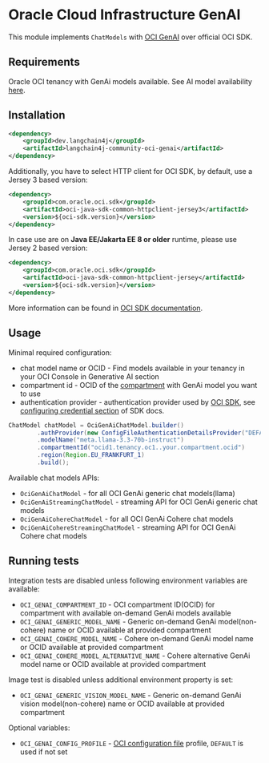 # Oracle Cloud Infrastructure GenAI
This module implements `ChatModels` with [OCI GenAI](https://www.oracle.com/artificial-intelligence/generative-ai/generative-ai-service) 
over official OCI SDK.

## Requirements
Oracle OCI tenancy with GenAi models available.
See AI model availability [here](https://docs.public.oneportal.content.oci.oraclecloud.com/en-us/iaas/Content/generative-ai/pretrained-models.htm). 

## Installation
```xml
<dependency>
    <groupId>dev.langchain4j</groupId>
    <artifactId>langchain4j-community-oci-genai</artifactId>
</dependency>
```
Additionally, you have to select HTTP client for OCI SDK, by default, use a Jersey 3 based version:
```xml
<dependency>
    <groupId>com.oracle.oci.sdk</groupId>
    <artifactId>oci-java-sdk-common-httpclient-jersey3</artifactId>
    <version>${oci-sdk.version}</version>
</dependency>
```

In case use are on **Java EE/Jakarta EE 8 or older** runtime, please use Jersey 2 based version:
```xml
<dependency>
    <groupId>com.oracle.oci.sdk</groupId>
    <artifactId>oci-java-sdk-common-httpclient-jersey</artifactId>
    <version>${oci-sdk.version}</version>
</dependency>
```

More information can be found in [OCI SDK documentation](https://docs.oracle.com/en-us/iaas/Content/API/SDKDocs/javasdk3.htm#javasdk3__HTTP-client-libraries).




## Usage
Minimal required configuration:
* chat model name or OCID - Find models available in your tenancy in your OCI Console in Generative AI section
* compartment id - OCID of the [compartment](https://docs.oracle.com/en/cloud/foundation/cloud_architecture/governance/compartments.html) with GenAi model you want to use
* authentication provider - authentication provider used by [OCI SDK](https://docs.oracle.com/en-us/iaas/Content/API/SDKDocs/javasdk.htm), see [configuring credential section](https://docs.public.oneportal.content.oci.oraclecloud.com/en-us/iaas/Content/API/SDKDocs/javasdkgettingstarted.htm#Configur__ConfigCreds) of SDK docs.

```java
ChatModel chatModel = OciGenAiChatModel.builder()
        .authProvider(new ConfigFileAuthenticationDetailsProvider("DEFAULT")) // OCI SDK Authentication provider
        .modelName("meta.llama-3.3-70b-instruct")                           // Model name or OCID
        .compartmentId("ocid1.tenancy.oc1..your.compartment.ocid")            // Compartment OCID
        .region(Region.EU_FRANKFURT_1)
        .build();
```

Available chat models APIs:
* `OciGenAiChatModel` - for all OCI GenAi generic chat models(llama)
* `OciGenAiStreamingChatModel` - streaming API for OCI GenAi generic chat models
* `OciGenAiCohereChatModel` - for all OCI GenAi Cohere chat models
* `OciGenAiCohereStreamingChatModel` - streaming API for OCI GenAi Cohere chat models

## Running tests
Integration tests are disabled unless following environment variables are available:

* `OCI_GENAI_COMPARTMENT_ID` - OCI compartment ID(OCID) for compartment with available on-demand GenAi models available 
* `OCI_GENAI_GENERIC_MODEL_NAME` - Generic on-demand GenAi model(non-cohere) name or OCID available at provided compartment
* `OCI_GENAI_COHERE_MODEL_NAME` - Cohere on-demand GenAi model name or OCID available at provided compartment
* `OCI_GENAI_COHERE_MODEL_ALTERNATIVE_NAME` - Cohere alternative GenAi model name or OCID available at provided compartment

Image test is disabled unless additional environment property is set:
* `OCI_GENAI_GENERIC_VISION_MODEL_NAME` - Generic on-demand GenAi vision model(non-cohere) name or OCID available at provided compartment

Optional variables:
* `OCI_GENAI_CONFIG_PROFILE` - [OCI configuration file](https://docs.oracle.com/en-us/iaas/Content/API/Concepts/sdkconfig.htm) profile, `DEFAULT` is used if not set
